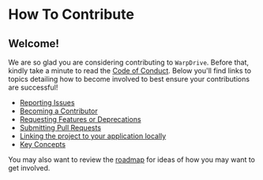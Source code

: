 # How To Contribute

## Welcome!

We are so glad you are considering contributing to `WarpDrive`. Before that, kindly take a minute to read the [Code of Conduct](https://github.com/emberjs/data/blob/main/CODE_OF_CONDUCT.md). Below you'll find links to topics
detailing how to become involved to best ensure your contributions are successful!

- [Reporting Issues](./contributing/issues.md)
- [Becoming a Contributor](./contributing/become-a-contributor.md)
- [Requesting Features or Deprecations](./contributing/rfc-process.md)
- [Submitting Pull Requests](./contributing/submitting-prs.md)
- [Linking the project to your application locally](./contributing/linking-to-applications.md)
- [Key Concepts](./contributing/key-concepts.md)

You may also want to review the [roadmap](./ROADMAP.md) for ideas of how you may want to get
involved.
